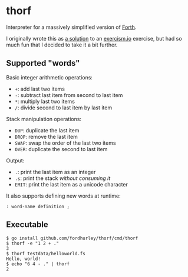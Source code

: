 thorf
=====

Interpreter for a massively simplified version of
[Forth](https://en.wikipedia.org/wiki/Forth_(programming_language)).

I originally wrote this as
[a solution](https://exercism.io/tracks/go/exercises/forth/solutions/6e2b9b21f3f047e3873f7460c88cba28)
to an [exercism.io](exercism.io) exercise, but had so much fun that I decided to
take it a bit further.


Supported "words"
-----------------

Basic integer arithmetic operations:

- `+`: add last two items
- `-`: subtract last item from second to last item
- `*`: multiply last two items
- `/`: divide second to last item by last item

Stack manipulation operations:

- `DUP`: duplicate the last item
- `DROP`: remove the last item
- `SWAP`: swap the order of the last two items
- `OVER`: duplicate the second to last item

Output:

- `.`: print the last item as an integer
- `.s`: print the stack _without consuming it_
- `EMIT`: print the last item as a unicode character

It also supports defining new words at runtime:

    : word-name definition ;


Executable
----------

    $ go install github.com/fordhurley/thorf/cmd/thorf
    $ thorf -e "1 2 + ."
    3
    $ thorf testdata/helloworld.fs
    Hello, world!
    $ echo "6 4 - ." | thorf
    2
